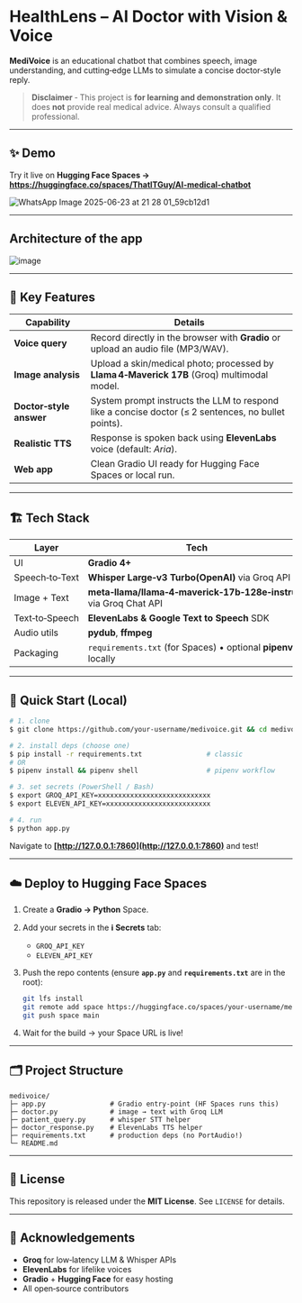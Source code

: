 # HealthLens – AI Doctor with Vision & Voice

**MediVoice** is an educational chatbot that combines speech, image understanding, and cutting‑edge LLMs to simulate a concise doctor‑style reply.

> **Disclaimer** ‑ This project is **for learning and demonstration only**. It does **not** provide real medical advice. Always consult a qualified professional.

---

## ✨ Demo

Try it live on **Hugging Face Spaces → https://huggingface.co/spaces/ThatITGuy/AI-medical-chatbot**

![WhatsApp Image 2025-06-23 at 21 28 01_59cb12d1](https://github.com/user-attachments/assets/3ffb7ca2-3692-459c-aefd-2c3f23c4187b)

---

## Architecture of the app

![image](https://github.com/user-attachments/assets/7e46ad26-88da-4c94-880b-4ceee45c4d51)

---


## 🔑 Key Features

| Capability              | Details                                                                                             |
| ----------------------- | --------------------------------------------------------------------------------------------------- |
| **Voice query**         | Record directly in the browser with **Gradio** or upload an audio file (MP3/WAV).                   |
| **Image analysis**      | Upload a skin/medical photo; processed by **Llama 4‑Maverick 17B** (Groq) multimodal model.         |
| **Doctor‑style answer** | System prompt instructs the LLM to respond like a concise doctor (≤ 2 sentences, no bullet points). |
| **Realistic TTS**       | Response is spoken back using **ElevenLabs** voice (default: *Aria*).                               |
| **Web app**             | Clean Gradio UI ready for Hugging Face Spaces or local run.                                         |

---

## 🏗️ Tech Stack

| Layer          | Tech                                                                |
| -------------- | ------------------------------------------------------------------- |
| UI             | **Gradio 4+**                                                       |
| Speech‑to‑Text | **Whisper Large‑v3 Turbo(OpenAI)** via Groq API                             |
| Image + Text   | **meta‑llama/llama‑4‑maverick‑17b‑128e‑instruct** via Groq Chat API |
| Text‑to‑Speech | **ElevenLabs & Google Text to Speech** SDK                                                  |
| Audio utils    | **pydub**, **ffmpeg**                                               |
| Packaging      | `requirements.txt` (for Spaces) • optional **pipenv** locally       |

---

## 🚀 Quick Start (Local)

```bash
# 1. clone
$ git clone https://github.com/your‑username/medivoice.git && cd medivoice

# 2. install deps (choose one)
$ pip install -r requirements.txt                # classic
# OR
$ pipenv install && pipenv shell                 # pipenv workflow

# 3. set secrets (PowerShell / Bash)
$ export GROQ_API_KEY=xxxxxxxxxxxxxxxxxxxxxxxxxxxx
$ export ELEVEN_API_KEY=xxxxxxxxxxxxxxxxxxxxxxxxxx

# 4. run
$ python app.py
```

Navigate to **[http://127.0.0.1:7860](http://127.0.0.1:7860)** and test!

---

## ☁️ Deploy to Hugging Face Spaces

1. Create a **Gradio → Python** Space.
2. Add your secrets in the **ℹ️ Secrets** tab:

   * `GROQ_API_KEY`
   * `ELEVEN_API_KEY`
3. Push the repo contents (ensure **`app.py`** and **`requirements.txt`** are in the root):

   ```bash
   git lfs install
   git remote add space https://huggingface.co/spaces/your‑username/medivoice
   git push space main
   ```
4. Wait for the build → your Space URL is live!

---

## 🗂️ Project Structure

```text
medivoice/
├─ app.py                # Gradio entry‑point (HF Spaces runs this)
├─ doctor.py             # image → text with Groq LLM
├─ patient_query.py      # whisper STT helper
├─ doctor_response.py    # ElevenLabs TTS helper
├─ requirements.txt      # production deps (no PortAudio!)
└─ README.md
```

---

## 📜 License

This repository is released under the **MIT License**. See `LICENSE` for details.

---

## 🙏 Acknowledgements

* **Groq** for low‑latency LLM & Whisper APIs
* **ElevenLabs** for lifelike voices
* **Gradio** + **Hugging Face** for easy hosting
* All open‑source contributors
